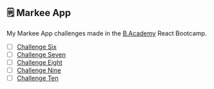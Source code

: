 ## 🗒 Markee App

My Markee App challenges made in the [B.Academy](https://b-academy.brainn.co/) React Bootcamp.

- [ ] [Challenge Six]()
- [ ] [Challenge Seven]()
- [ ] [Challenge Eight]()
- [ ] [Challenge Nine]()
- [ ] [Challenge Ten]()